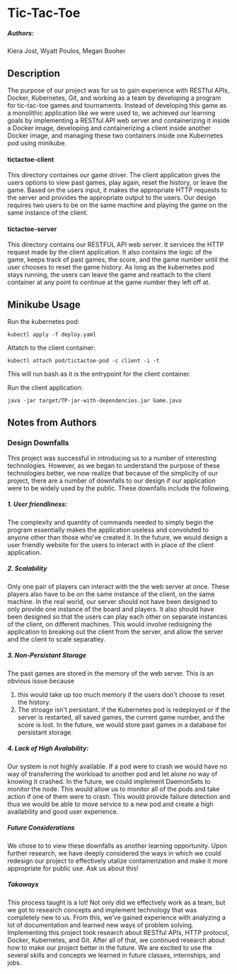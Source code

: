 # Tic-Tac-Toe
##### Authors:
Kiera Jost,
Wyatt Poulos,
Megan Booher

## Description
The purpose of our project was for us to gain experience with RESTful APIs, Docker, Kubernetes, Git, and working as a team by developing a program for tic-tac-toe games and tournaments. Instead of developing this game as a monolithic application like we were used to, we achieved our learning goals by implementing a RESTful API web server and containerizing it inside a Docker image, developing and containerizing a client inside another Docker image, and managing these two containers inside one Kubernetes pod using minikube. 

#### tictactoe-client
This directory containes our game driver. The client application gives the users options to view past games, play again, reset the history, or leave the game. Based on the users input, it makes the appropriate HTTP requests to the server and provides the appropriate output to the users. Our design requires two users to be on the same machine and playing the game on the same instance of the client.

#### tictactoe-server
This directory contains our RESTFUL API web server. It services the HTTP request made by the client application. It also contains the logic of the game, keeps track of past games, the score, and the game number until the user chooses to reset the game history. As long as the kubernetes pod stays running, the users can leave the game and reattach to the client container at any point to continue at the game number they left off at.


## Minikube Usage

Run the kubernetes pod:
```
kubectl apply -f deploy.yaml
```
Attatch to the client container:
```
kubectl attach pod/tictactoe-pod -c client -i -t
```
This will run bash as it is the entrypoint for the client container.

Run the client application:
```
java -jar target/TP-jar-with-dependencies.jar Game.java
```

## Notes from Authors

### Design Downfalls
This project was successful in introducing us to a number of interesting technologies. However, as we began to understand the purpose of these technologies better, we now realize that because of the simplicity of our project, there are a number of downfalls to our design if our application were to be widely used by the public. These downfalls include the following.

##### 1. User friendliness: 
The complexity and quantity of commands needed to simply begin the program essentially makes the application useless and convoluted to anyone other than
those who’ve created it. In the future, we would design a user friendly website for the users to interact with in place of the client application. 

##### 2. Scalability
Only one pair of players can interact with the the web server at once. These players also have to be on the same instance of the client, on the same machine. In the real world, our server should not have been designed to only provide one instance of the board and players. It also should have been designed so that the users can play each other on separate instances of the client, on different machines. This would involve redisigning the application to breaking out the client from the server, and allow the server and the client to scale separatley.

##### 3. Non-Persistant Storage
The past games are stored in the memory of the web server. This is an obvious issue because 
1. this would take up too much memory if the users don't choose to reset the history. 
2. The stroage isn't persistant. if the Kubernetes pod is redeployed or if the server is restarted, all saved games, the current game number, and the score is lost. 
In the future, we would store past games in a database for persistant storage. 

##### 4. Lack of High Avalability:
Our system is not highly available. If a pod were to crash we would have no way of transferring the workload to another pod and let alone no way of knowing it crashed. In the future, we could implement DaemonSets to monitor the node. This would allow us to monitor all of the pods and take action if one of them were to crash. This would provide failure detection and thus we would be able to move service to a new pod and create a high availability and good user experience.

##### Future Considerations
We chose to to view these downfalls as another learning opportunity. Upon further research, we have deeply considered the ways in which we could redesign our project to effectively utalize containerization and make it more appropriate for public use. Ask us about this!

##### Takaways
This process taught is a lot! Not only did we effectvely work as a team, but we got to research concepts and implement technology that was completely new to us. From this, we’ve gained experience with analyzing a lot of documentation and learned new ways of problem solving. Implementing this project took research about RESTful APIs, HTTP protocol, Docker, Kubernetes, and Git. After all of that, we continued research about how to make our project better in the future. We are excited to use the several skills and concepts we learned in future classes, internships, and jobs.



